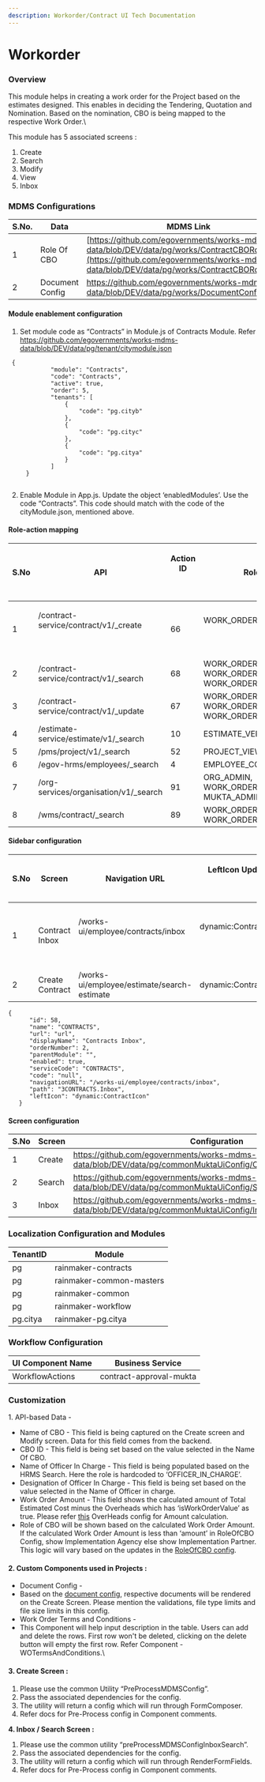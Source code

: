```yaml
---
description: Workorder/Contract UI Tech Documentation
---
```


# Workorder

### Overview

This module helps in creating a work order for the Project based on the estimates designed.  This enables in deciding the Tendering, Quotation and Nomination. Based on the nomination, CBO is being mapped to the respective Work Order.\


This module has 5 associated screens :&#x20;

1. Create
2. Search
3. Modify
4. View
5. Inbox

### MDMS Configurations

| S.No. | Data            | MDMS Link                                                                                                                                                                                    |
| ----- | --------------- | -------------------------------------------------------------------------------------------------------------------------------------------------------------------------------------------- |
| 1     | Role Of CBO     | [https://github.com/egovernments/works-mdms-data/blob/DEV/data/pg/works/ContractCBORoles.json](https://github.com/egovernments/works-mdms-data/blob/DEV/data/pg/works/ContractCBORoles.json) |
| 2     | Document Config | https://github.com/egovernments/works-mdms-data/blob/DEV/data/pg/works/DocumentConfig.json                                                                                                   |

#### Module enablement configuration&#x20;

1. Set module code as “Contracts” in Module.js of Contracts Module. Refer https://github.com/egovernments/works-mdms-data/blob/DEV/data/pg/tenant/citymodule.json

```
 {
            "module": "Contracts",
            "code": "Contracts",
            "active": true,
            "order": 5,
            "tenants": [
                {
                    "code": "pg.cityb"
                },
                {
                    "code": "pg.cityc"
                },
                {
                    "code": "pg.citya"
                }
            ]
     }


```

2. Enable Module in App.js. Update the object ‘enabledModules’. Use the code “Contracts”. This code should match with the code of the cityModule.json, mentioned above.

#### Role-action mapping

| S.No | API                                                     | <p>Action ID</p><p><br></p> | Roles                                                              |
| ---- | ------------------------------------------------------- | --------------------------- | ------------------------------------------------------------------ |
| 1    | <p>/contract-service/contract/v1/_create</p><p><br></p> | 66                          | <p>WORK_ORDER_CREATOR</p><p><br></p>                               |
| 2    | /contract-service/contract/v1/\_search                  | 68                          | WORK\_ORDER\_CREATOR, WORK\_ORDER\_APPROVER, WORK\_ORDER\_VERIFIER |
| 3    | /contract-service/contract/v1/\_update                  | 67                          | WORK\_ORDER\_CREATOR, WORK\_ORDER\_APPROVER, WORK\_ORDER\_VERIFIER |
| 4    | /estimate-service/estimate/v1/\_search                  | 10                          | ESTIMATE\_VERIFIER                                                 |
| 5    | /pms/project/v1/\_search                                | 52                          | PROJECT\_VIEWER                                                    |
| 6    | /egov-hrms/employees/\_search                           | 4                           | EMPLOYEE\_COMMON                                                   |
| 7    | /org-services/organisation/v1/\_search                  | 91                          | ORG\_ADMIN, WORK\_ORDER\_CREATOR, MUKTA\_ADMIN                     |
| 8    | /wms/contract/\_search                                  | 89                          | WORK\_ORDER\_CREATOR, WORK\_ORDER\_VERIFIER                        |

#### Sidebar configuration&#x20;

| S.No | Screen          | Navigation URL                                       | <p>LeftIcon Updates</p><p><br></p>     | Roles                                                                          |
| ---- | --------------- | ---------------------------------------------------- | -------------------------------------- | ------------------------------------------------------------------------------ |
| 1    | Contract Inbox  | <p>/works-ui/employee/contracts/inbox</p><p><br></p> | <p>dynamic:ContractIcon</p><p><br></p> | <p>WORK_ORDER_CREATOR, WORK_ORDER_VERIFIER, WORK_ORDER_APPROVER</p><p><br></p> |
| 2    | Create Contract | /works-ui/employee/estimate/search-estimate          | dynamic:ContractIcon                   | WORK\_ORDER\_CREATOR                                                           |

```
{
      "id": 58,
      "name": "CONTRACTS",
      "url": "url",
      "displayName": "Contracts Inbox",
      "orderNumber": 2,
      "parentModule": "",
      "enabled": true,
      "serviceCode": "CONTRACTS",
      "code": "null",
      "navigationURL": "/works-ui/employee/contracts/inbox",
      "path": "3CONTRACTS.Inbox",
      "leftIcon": "dynamic:ContractIcon"
   }

```

#### Screen configuration&#x20;

| S.No | Screen  | Configuration                                                                                                   |
| ---- | ------- | --------------------------------------------------------------------------------------------------------------- |
| 1    | Create  | https://github.com/egovernments/works-mdms-data/blob/DEV/data/pg/commonMuktaUiConfig/CreateWorkOrderConfig.json |
| 2    | Search  | https://github.com/egovernments/works-mdms-data/blob/DEV/data/pg/commonMuktaUiConfig/SearchContractConfig.json  |
| 3    | Inbox   | https://github.com/egovernments/works-mdms-data/blob/DEV/data/pg/commonMuktaUiConfig/InboxConfigContracts.json  |

### Localization Configuration and Modules

| TenantID | Module                   |
| -------- | ------------------------ |
| pg       | rainmaker-contracts      |
| pg       | rainmaker-common-masters |
| pg       | rainmaker-common         |
| pg       | rainmaker-workflow       |
| pg.citya | rainmaker-pg.citya       |

### &#x20;Workflow Configuration

| UI Component Name | Business Service        |
| ----------------- | ----------------------- |
| WorkflowActions   | contract-approval-mukta |

### Customization

1\. API-based Data -&#x20;

* Name of CBO - This field is being captured on the Create screen and Modify screen. Data for this field comes from the backend.
* CBO ID - This field is being set based on the value selected in the Name Of CBO.
* Name of Officer In Charge - This field is being populated based on the HRMS Search. Here the role is hardcoded to ‘OFFICER\_IN\_CHARGE’.
* Designation of Officer In Charge - This field is being set based on the value selected in the Name of Officer in charge.
* Work Order Amount - This field shows the calculated amount of Total Estimated Cost minus the Overheads which has ‘isWorkOrderValue’ as true. Please refer [this](https://github.com/egovernments/works-mdms-data/blob/DEV/data/pg/works/Overheads.json) OverHeads config for Amount calculation.
* Role of CBO will be shown based on the calculated Work Order Amount. If the calculated Work Order Amount is less than ‘amount’ in RoleOfCBO Config, show Implementation Agency else show Implementation Partner. This logic will vary based on the updates in the [RoleOfCBO config](https://github.com/egovernments/works-mdms-data/blob/DEV/data/pg/works/ContractCBORoles.json).

#### &#x20;  2.   Custom Components used in Projects :&#x20;

* Document Config -&#x20;
* Based on the [document config](https://github.com/egovernments/works-mdms-data/blob/DEV/data/pg/works/DocumentConfig.json), respective documents will be rendered on the Create Screen. Please mention the validations, file type limits and file size limits in this config.
* Work Order Terms and Conditions -&#x20;
* This Component will help input description in the table. Users can add and delete the rows. First row won't be deleted, clicking on the delete button will empty the first row. Refer Component - WOTermsAndConditions.\


#### &#x20;  3.   Create Screen :&#x20;

1. Please use the common Utility “PreProcessMDMSConfig”.&#x20;
2. Pass the associated dependencies for the config.
3. The utility will return a config which will run through FormComposer.
4. Refer docs for Pre-Process config in Component comments.



&#x20; **4.  Inbox / Search Screen :**&#x20;

1. Please use the common utility “preProcessMDMSConfigInboxSearch”.
2. Pass the associated dependencies for the config.
3. The utility will return a config which will run through RenderFormFields.
4. Refer docs for Pre-Process config in Component comments.

